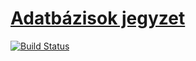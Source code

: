 # [Adatbázisok jegyzet](https://bme-notes.github.io/#adatb)

[![Build Status](https://travis-ci.org/bme-notes/adatb.svg?branch=master)](https://travis-ci.org/bme-notes/adatb)
